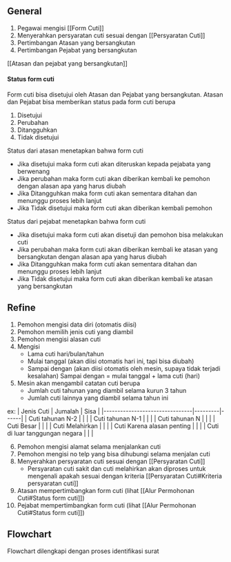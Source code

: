 ## General
1. Pegawai mengisi [[Form Cuti]]
2. Menyerahkan persyaratan cuti sesuai dengan [[Persyaratan Cuti]]
3. Pertimbangan Atasan yang bersangkutan
4. Pertimbangan Pejabat yang bersangkutan

[[Atasan dan pejabat yang bersangkutan]] 

#### Status form cuti
Form cuti bisa disetujui oleh Atasan dan Pejabat yang bersangkutan. Atasan dan Pejabat bisa memberikan status pada form cuti berupa
1. Disetujui
2. Perubahan
3. Ditangguhkan
4. Tidak disetujui

Status dari atasan menetapkan bahwa form cuti
- Jika disetujui maka form cuti akan diteruskan kepada pejabata yang berwenang
- Jika perubahan maka form cuti akan diberikan kembali ke pemohon dengan alasan apa yang harus diubah
- Jika Ditangguhkan maka form cuti akan sementara ditahan dan menunggu proses lebih lanjut
- Jika Tidak disetujui maka form cuti akan diberikan kembali pemohon

Status dari pejabat menetapkan bahwa form cuti
- Jika disetujui maka form cuti akan disetuji dan pemohon bisa melakukan cuti
- Jika perubahan maka form cuti akan diberikan kembali ke atasan yang bersangkutan dengan alasan apa yang harus diubah
- Jika Ditangguhkan maka form cuti akan sementara ditahan dan menunggu proses lebih lanjut
- Jika Tidak disetujui maka form cuti akan diberikan kembali ke atasan yang bersangkutan

## Refine
1. Pemohon mengisi data diri (otomatis diisi)
2. Pemohon memilih jenis cuti yang diambil
3. Pemohon mengisi alasan cuti
4. Mengisi
	- Lama cuti hari/bulan/tahun
	- Mulai tanggal (akan diisi otomatis hari ini, tapi bisa diubah)
	- Sampai dengan (akan diisi otomatis oleh mesin, supaya tidak terjadi kesalahan)
	Sampai dengan  = mulai tanggal + lama cuti (hari)
5. Mesin akan mengambil catatan cuti berupa
	- Jumlah cuti tahunan yang diambil selama kurun 3 tahun
	- Jumlah cuti lainnya yang diambil selama tahun ini

ex: 
| Jenis Cuti                     | Jumalah | Sisa |
|--------------------------------|---------|------|
| Cuti tahunan N-2               |         |      |
| Cuti tahunan N-1               |         |      |
| Cuti tahunan N                 |         |      |
| Cuti Besar                     |         |      |
| Cuti Melahirkan                |         |      |
| Cuti Karena alasan penting     |         |      |
| Cuti di luar tanggungan negara |         |      |

6. Pemohon mengisi alamat selama menjalankan cuti
7. Pemohon mengisi no telp yang bisa dihubungi selama menjalan cuti
8. Menyerahkan persyaratan cuti sesuai dengan [[Persyaratan Cuti]]
	- Persyaratan cuti sakit dan cuti melahirkan akan diproses untuk mengenali apakah sesuai dengan kriteria [[Persyaratan Cuti#Kriteria persyaratan cuti]]
9. Atasan mempertimbangkan form cuti (lihat [[Alur Permohonan Cuti#Status form cuti]])
10. Pejabat mempertimbangkan form cuti (lihat [[Alur Permohonan Cuti#Status form cuti]])

## Flowchart

Flowchart dilengkapi dengan proses identifikasi surat

